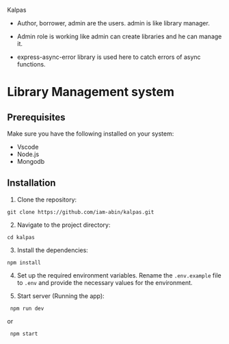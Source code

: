 Kalpas

- Author, borrower,  admin are the users. admin is like library manager.
- Admin role is working like admin can create libraries and he can manage it.

- express-async-error library is used here to catch errors of async functions.

# Library Management system


## Prerequisites

Make sure you have the following installed on your system:

-   Vscode
-   Node.js
-   Mongodb

## Installation

1. Clone the repository:

```
git clone https://github.com/iam-abin/kalpas.git
```

2. Navigate to the project directory:

```
cd kalpas
```

3. Install the dependencies:

```
npm install 
```

4. Set up the required environment variables. Rename the `.env.example` file to `.env` and provide the necessary values for the environment.

5. Start server (Running the app):

```
 npm run dev
```

or

```
 npm start
```